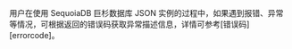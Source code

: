 [^_^]:
    JSON 实例错误码

用户在使用 SequoiaDB 巨杉数据库 JSON 实例的过程中，如果遇到报错、异常等情况，可根据返回的错误码获取异常描述信息，详情可参考[错误码][errorcode]。


[^_^]:
     本文使用的所有引用和链接 
[errorcode]:manual/Manual/Sequoiadb_error_code.md

